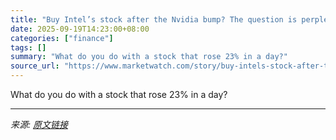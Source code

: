 ```yaml
---
title: "Buy Intel’s stock after the Nvidia bump? The question is perplexing Wall Street."
date: 2025-09-19T14:23:00+08:00
categories: ["finance"]
tags: []
summary: "What do you do with a stock that rose 23% in a day?"
source_url: "https://www.marketwatch.com/story/buy-intels-stock-after-the-nvidia-bump-the-question-is-perplexing-wall-street-684b953b?mod=mw_rss_topstories"
---
```


What do you do with a stock that rose 23% in a day?

---

*来源: [原文链接](https://www.marketwatch.com/story/buy-intels-stock-after-the-nvidia-bump-the-question-is-perplexing-wall-street-684b953b?mod=mw_rss_topstories)*
